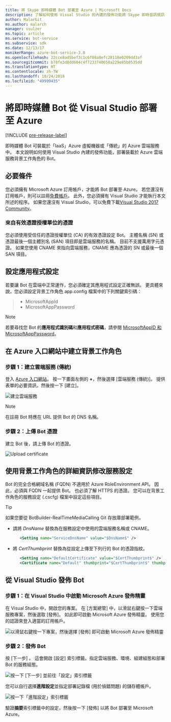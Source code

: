 ```yaml
---
title: 將 Skype 即時媒體 Bot 部署至 Azure | Microsoft Docs
description: 了解如何使用 Visual Studio 的內建的發佈功能將 Skype 即時音訊視訊 Bot 部署至 Azure 中。
author: MalarGit
ms.author: malarch
manager: ssulzer
ms.topic: article
ms.service: bot-service
ms.subservice: sdk
ms.date: 12/13/17
monikerRange: azure-bot-service-3.0
ms.openlocfilehash: 22cce8ad5bef3c1c6f08a8efc28118e0209dd3af
ms.sourcegitcommit: b78fe3d8dd604c4f7233740658a229e85b8535dd
ms.translationtype: HT
ms.contentlocale: zh-TW
ms.lasthandoff: 10/24/2018
ms.locfileid: "49999435"
---
```

# <a name="deploy-a-real-time-media-bot-from-visual-studio-to-azure"></a>將即時媒體 Bot 從 Visual Studio 部署至 Azure

[!INCLUDE [pre-release-label](../includes/pre-release-label-v3.md)]

即時媒體 Bot 可裝載於「IaaS」Azure 虛擬機器或「傳統」的 Azure 雲端服務中。 本文說明如何使用 Visual Studio 內建的發佈功能，部署裝載於 Azure 雲端服務背景工作角色的 Bot。

## <a name="prerequisites"></a>必要條件

您必須擁有 Microsoft Azure 訂用帳戶，才能將 Bot 部署至 Azure。 若您還沒有訂用帳戶，則可以註冊<a href="https://azure.microsoft.com/en-us/free/" target="_blank">免費帳戶</a>。 此外，您必須擁有 Visual Studio 才能執行本文所述的程序。 如果您還沒有 Visual Studio，可以免費下載<a href="https://www.visualstudio.com/downloads/" target="_blank">Visual Studio 2017 Community</a>。

### <a name="certificate-from-a-valid-certificate-authority"></a>來自有效憑證授權單位的憑證
您必須使用受信任的憑證授權單位 (CA) 的有效憑證設定 Bot。 主體名稱 (SN) 或憑證最後一個主體別名 (SAN) 項目即是雲端服務的名稱。 目前不支援萬用字元憑證。 如果您使用 CNAME 來指向雲端服務，CNAME 應為憑證的 SN 或最後一個 SAN 項目。

## <a name="configure-application-settings"></a>設定應用程式設定
若要讓 Bot 在雲端中正常運作，您必須確定其應用程式設定正確無誤。 更具體來說，您必須設定背景工作角色 app.config 檔案中的下列關鍵索引碼：
> <ul><li>MicrosoftAppId</li><li>MicrosoftAppPassword</li></ul>

> [!NOTE]
> 若要尋找您 Bot 的**應用程式識別碼**和**應用程式密碼**，請參閱 [MicrosoftAppID 和 MicrosoftAppPassword](~/bot-service-manage-overview.md#microsoftappid-and-microsoftapppassword)。

## <a name="create-worker-role-in-the-azure-portal"></a>在 Azure 入口網站中建立背景工作角色
### <a name="step-1-create-cloud-serviceclassic"></a>步驟 1：建立雲端服務 (傳統)
登入 <a href="https://portal.azure.com">Azure 入口網站</a>。 按一下畫面左側的 **+**，然後選擇 [雲端服務 (傳統)]。 提供表單的必要資訊，然後按一下 [建立]。

![建立雲端服務](../media/real-time-media-bot-portal-service-creation.png)

> [!NOTE]
> 在註冊 Bot 時應在 URL 提供 Bot 的 DNS 名稱。

### <a name="step-2-upload-the-certificate-for-the-bot"></a>步驟 2：上傳 Bot 憑證
建立 Bot 後，請上傳 Bot 的憑證。

![Upload certificate](../media/real-time-media-bot-portal-certificates.png)

## <a name="modify-service-configuration-with-worker-role-details"></a>使用背景工作角色的詳細資訊修改服務設定
Bot 的完全合格網域名稱 (FQDN) 不適用於 Azure RoleEnvironment API。 因此，必須與 FQDN 一起提供 Bot。 也必須了解 HTTPS 的憑證。 您可以在背景工作角色的服務設定 (.cscfg) 檔案中設定這些項目。

> [!TIP]
> 如果您要從 BotBuilder-RealTimeMediaCalling Git 存放庫部署範例，
> - 請將 $DnsName$ 替換為在服務設定中使用的雲端服務名稱或 CNAME。
>   ```xml
>      <Setting name="ServiceDnsName" value="$DnsName$" />
>   ```
> 
> - 將 $CertThumbprint$ 替換為從設定上傳至下列行的 Bot 的憑證指紋。
>   ```xml
>      <Setting name="DefaultCertificate" value="$CertThumbprint$" />
>      <Certificate name="Default" thumbprint="$CertThumbprint$" thumbprintAlgorithm="sha1" />
>   ```

## <a name="publish-the-bot-from-visual-studio"></a>從 Visual Studio 發佈 Bot
### <a name="step-1-launch-the-microsoft-azure-publishing-wizard-in-visual-studio"></a>步驟 1：在 Visual Studio 中啟動 Microsoft Azure 發佈精靈

在 Visual Studio 中，開啟您的專案。 在 [方案總管] 中，以滑鼠右鍵按一下雲端服務專案，然後選取 [發佈]。 如此即可啟動 Microsoft Azure 發佈精靈。 使用您的認證來登入適當的訂用帳戶。

![以滑鼠右鍵按一下專案，然後選擇 [發佈] 即可啟動 Microsoft Azure 發佈精靈](../media/real-time-media-bot-publish-signin.png)

### <a name="step-2-publish-the-bot"></a>步驟 2：發佈 Bot

按 [下一步] 。 這會開啟 [設定] 索引標籤。指定雲端服務、環境、組建組態和部署 Bot 的服務組態。

![按一下 [下一步] 並前往「設定」索引標籤](../media/real-time-media-bot-publish-settings.png)

您可以自行選擇**進階設定**並指定部署記錄檔 (用於偵錯問題) 的儲存體帳戶。

![按一下「進階設定」索引標籤](../media/real-time-media-bot-publish-advanced-settings.png)

驗證**摘要**索引標籤中的設定，然後按一下 [發佈] 以將 Bot 部署至 Microsoft Azure。
